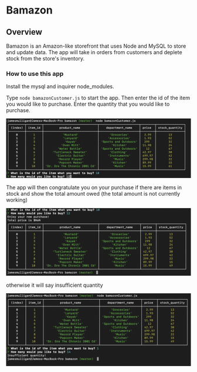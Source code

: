 # Bamazon

## Overview

Bamazon is an Amazon-like storefront that uses Node and MySQL to store and update data. The app will take in orders from customers and deplete stock from the store's inventory. 

### How to use this app

Install the mysql and inquirer node_modules.

Type `node bamazonCustomer.js` to start the app.
Then enter the id of the item you would like to purchase.
Enter the quantity that you would like to purchase.

![bamazon](images/bamazon.png)

The app will then congratulate you on your purchase if there are items in stock and show the total amount owed (the total amount is not currently working)

![bamazon](images/bamazon2.png)

otherwise it will say insufficient quantity

![bamazon](images/bamazon3.png)
